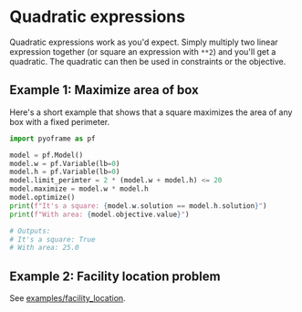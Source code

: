 # Quadratic expressions

Quadratic expressions work as you'd expect. Simply multiply two linear expression together (or square an expression with `**2`) and you'll get a quadratic. The quadratic can then be used in constraints or the objective.

## Example 1: Maximize area of box
Here's a short example that shows that a square maximizes the area of any box with a fixed perimeter.

```python
import pyoframe as pf

model = pf.Model()
model.w = pf.Variable(lb=0)
model.h = pf.Variable(lb=0)
model.limit_perimter = 2 * (model.w + model.h) <= 20
model.maximize = model.w * model.h
model.optimize()
print(f"It's a square: {model.w.solution == model.h.solution}")
print(f"With area: {model.objective.value}")

# Outputs:
# It's a square: True
# With area: 25.0
```

<!-- invisible-code-block: python
assert model.w.solution == model.h.solution
assert model.objective.value == 25
-->

## Example 2: Facility location problem

See [examples/facility_location](../../examples/facility_location.md).

